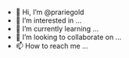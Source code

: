 - 👋 Hi, I’m @prariegold
- 👀 I’m interested in ...
- 🌱 I’m currently learning ...
- 💞️ I’m looking to collaborate on ...
- 📫 How to reach me ...

<!---
prariegold/prariegold is a ✨ special ✨ repository because its `README.md` (this file) appears on your GitHub profile.
You can click the Preview link to take a look at your changes.
--->
